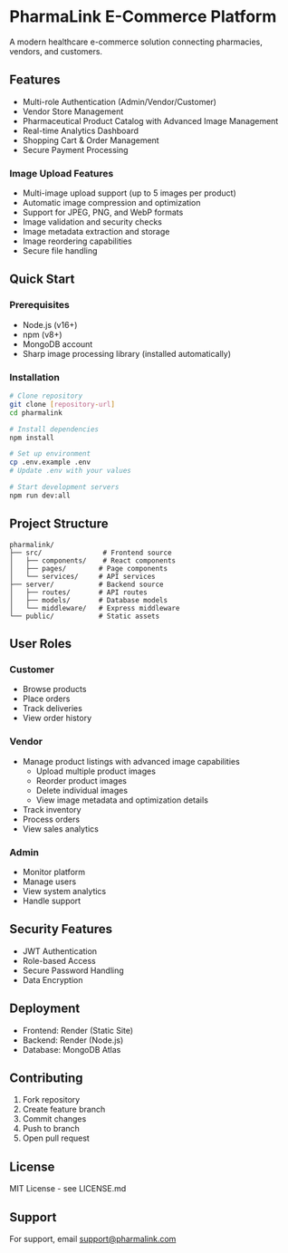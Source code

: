 # PharmaLink E-Commerce Platform

A modern healthcare e-commerce solution connecting pharmacies, vendors, and customers.

## Features

- Multi-role Authentication (Admin/Vendor/Customer)
- Vendor Store Management
- Pharmaceutical Product Catalog with Advanced Image Management
- Real-time Analytics Dashboard
- Shopping Cart & Order Management
- Secure Payment Processing

### Image Upload Features
- Multi-image upload support (up to 5 images per product)
- Automatic image compression and optimization
- Support for JPEG, PNG, and WebP formats
- Image validation and security checks
- Image metadata extraction and storage
- Image reordering capabilities
- Secure file handling

## Quick Start

### Prerequisites
- Node.js (v16+)
- npm (v8+)
- MongoDB account
- Sharp image processing library (installed automatically)

### Installation
```bash
# Clone repository
git clone [repository-url]
cd pharmalink

# Install dependencies
npm install

# Set up environment
cp .env.example .env
# Update .env with your values

# Start development servers
npm run dev:all
```

## Project Structure

```
pharmalink/
├── src/               # Frontend source
│   ├── components/    # React components
│   ├── pages/        # Page components
│   └── services/     # API services
├── server/           # Backend source
│   ├── routes/       # API routes
│   ├── models/       # Database models
│   └── middleware/   # Express middleware
└── public/           # Static assets
```

## User Roles

### Customer
- Browse products
- Place orders
- Track deliveries
- View order history

### Vendor
- Manage product listings with advanced image capabilities
  * Upload multiple product images
  * Reorder product images
  * Delete individual images
  * View image metadata and optimization details
- Track inventory
- Process orders
- View sales analytics

### Admin
- Monitor platform
- Manage users
- View system analytics
- Handle support

## Security Features

- JWT Authentication
- Role-based Access
- Secure Password Handling
- Data Encryption

## Deployment

- Frontend: Render (Static Site)
- Backend: Render (Node.js)
- Database: MongoDB Atlas

## Contributing

1. Fork repository
2. Create feature branch
3. Commit changes
4. Push to branch
5. Open pull request

## License

MIT License - see LICENSE.md

## Support

For support, email support@pharmalink.com